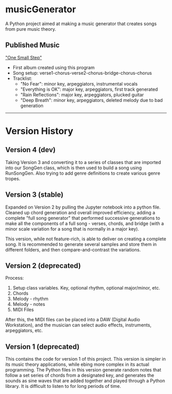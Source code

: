 # musicGenerator
A Python project aimed at making a music generator that creates songs from pure music theory.

## Published Music

["One Small Step"](https://distrokid.com/hyperfollow/huntergallant/one-small-step)
- First album created using this program
- Song setup: verse1-chorus-verse2-chorus-bridge-chorus-chorus
- Tracklist:
	- "No Fear": minor key, arpeggiators, instrumental vocals
	- "Everything is OK": major key, arpeggiators, first track generated
	- "Rain Reflections": major key, arpeggiators, plucked guitar
	- "Deep Breath": minor key, arpeggiators, deleted melody due to bad generation

--- 

# Version History

## Version 4 (dev)
Taking Version 3 and converting it to a series of classes that are imported into our SongGen class, which is then used to build a song using RunSongGen. Also trying to add genre definitions to create various genre tropes.


## Version 3 (stable)
Expanded on Version 2 by pulling the Jupyter notebook into a python file. Cleaned up chord generation and overall improved efficiency, adding a complete "full song generator" that performed successive generations to make all the components of a full song - verses, chords, and bridge (with a minor scale variation for a song that is normally in a major key).

This version, while not feature-rich, is able to deliver on creating a complete song. It is recommended to generate several samples and store them in different folders, and then compare-and-contrast the variations.

## Version 2 (deprecated)
Process:
1. Setup class variables. Key, optional rhythm, optional major/minor, etc.
2. Chords
3. Melody - rhythm
4. Melody - notes
5. MIDI Files

After this, the MIDI files can be placed into a DAW (Digital Audio Workstation), and the musician can select audio effects, instruments, arpeggiators, etc. 

## Version 1 (deprecated)
This contains the code for version 1 of this project. This version is simpler in its music theory applications, while ebing more complex in its actual programming. The Python files in this version generate random notes that follow a set series of chords from a designated key, and generates the sounds as sine waves that are added together and played through a Python library. It is difficult to listen to for long periods of time.
